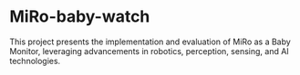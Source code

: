 # MiRo-baby-watch
This project presents the implementation and evaluation of MiRo as a Baby Monitor, leveraging advancements in robotics, perception, sensing, and AI technologies.

